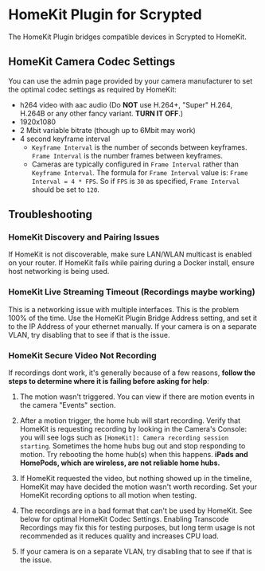 # HomeKit Plugin for Scrypted

The HomeKit Plugin bridges compatible devices in Scrypted to HomeKit.

## HomeKit Camera Codec Settings

You can use the admin page provided by your camera manufacturer to set the optimal codec settings as required by HomeKit:

* h264 video with aac audio (Do **NOT** use H.264+, "Super" H.264, H.264B or any other fancy variant. **TURN IT OFF**.)
* 1920x1080
* 2 Mbit variable bitrate (though up to 6Mbit may work)
* 4 second keyframe interval
  * `Keyframe Interval` is the number of seconds between keyframes. `Frame Interval` is the number frames between keyframes.
  * Cameras are typically configured in `Frame Interval` rather than `Keyframe Interval`. The formula for `Frame Interval` value is: `Frame Interval = 4 * FPS`. So if `FPS` is `30` as specified, `Frame Interval` should be set to `120`.

## Troubleshooting

### HomeKit Discovery and Pairing Issues

If HomeKit is not discoverable, make sure LAN/WLAN multicast is enabled on your router.
If HomeKit fails while pairing during a Docker install, ensure host networking is being used.

### HomeKit Live Streaming Timeout (Recordings maybe working)

This is a networking issue with multiple interfaces. This is the problem 100% of the time. Use the HomeKit Plugin Bridge Address setting, and set it to the IP Address of your ethernet manually.
If your camera is on a separate VLAN, try disabling that to see if that is the issue.


### HomeKit Secure Video Not Recording

If recordings dont work, it's generally because of a few reasons, **follow the steps to determine where it is failing before asking for help**:

1) The motion wasn't triggered. You can view if there are motion events in the camera "Events" section.

2) After a motion trigger, the home hub will start recording. Verify that HomeKit is requesting recording by looking in the Camera's Console: you will see logs such as `[HomeKit]: Camera recording session starting`. Sometimes the home hubs bug out and stop responding to motion. Try rebooting the home hub(s) when this happens. **iPads and HomePods, which are wireless, are not reliable home hubs.**

3) If HomeKit requested the video, but nothing showed up in the timeline, HomeKit may have decided the motion wasn't worth recording. Set your HomeKit recording options to all motion when testing.

4) The recordings are in a bad format that can't be used by HomeKit. See below for optimal HomeKit Codec Settings. Enabling Transcode Recordings may fix this for testing purposes, but long term usage is not recommended as it reduces quality and increases CPU load. 

5) If your camera is on a separate VLAN, try disabling that to see if that is the issue.
